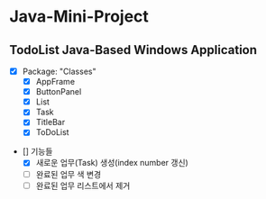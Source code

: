 # Java-Mini-Project

## TodoList Java-Based Windows Application

- [x] Package: "Classes"
  - [x] AppFrame
  - [x] ButtonPanel
  - [x] List
  - [x] Task
  - [x] TitleBar
  - [x] ToDoList
- [] 기능들
  - [x] 새로운 업무(Task) 생성(index number 갱신)
  - [ ] 완료된 업무 색 변경
  - [ ] 완료된 업무 리스트에서 제거
